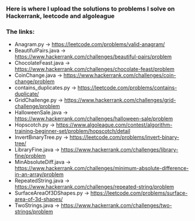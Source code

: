 ### Here is where I upload the solutions to problems I solve on Hackerrank, leetcode and algoleague

### The links:

- Anagram.py -> https://leetcode.com/problems/valid-anagram/
- BeautifulPairs.java -> https://www.hackerrank.com/challenges/beautiful-pairs/problem
- ChocolateFeast.java -> https://www.hackerrank.com/challenges/chocolate-feast/problem
- CoinChange.java -> https://www.hackerrank.com/challenges/coin-change/problem
- contains_duplicates.py -> https://leetcode.com/problems/contains-duplicate/
- GridChallenge.py -> https://www.hackerrank.com/challenges/grid-challenge/problem
- HalloweenSale.java -> https://www.hackerrank.com/challenges/halloween-sale/problem
- Hopscotch.py -> https://www.algoleague.com/contest/algorithm-training-beginner-set/problem/hopscotch/detail
- InvertBınaryTree.py -> https://leetcode.com/problems/invert-binary-tree/
- LibraryFine.java -> https://www.hackerrank.com/challenges/library-fine/problem
- MinAbsoluteDiff.java -> https://www.hackerrank.com/challenges/minimum-absolute-difference-in-an-array/problem
- RepeatedString.java -> https://www.hackerrank.com/challenges/repeated-string/problem
- SurfaceAreaOf3DShapes.py -> https://leetcode.com/problems/surface-area-of-3d-shapes/
- TwoStrings.java -> https://www.hackerrank.com/challenges/two-strings/problem